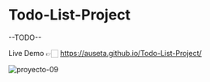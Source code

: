 # Todo-List-Project

--TODO--

Live Demo 👉🏻 https://auseta.github.io/Todo-List-Project/

![proyecto-09](https://user-images.githubusercontent.com/89555954/200740847-9d7dbc71-830b-4583-8c27-6af6dd0ebb49.jpg)

